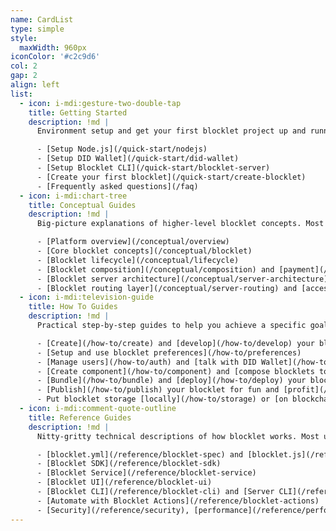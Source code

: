 ```yaml
---
name: CardList
type: simple
style:
  maxWidth: 960px
iconColor: '#c2c9d6'
col: 2
gap: 2
align: left
list:
  - icon: i-mdi:gesture-two-double-tap
    title: Getting Started
    description: !md |
      Environment setup and get your first blocklet project up and running within minutes

      - [Setup Node.js](/quick-start/nodejs)
      - [Setup DID Wallet](/quick-start/did-wallet)
      - [Setup Blocklet CLI](/quick-start/blocklet-server)
      - [Create your first blocklet](/quick-start/create-blocklet)
      - [Frequently asked questions](/faq)
  - icon: i-mdi:chart-tree
    title: Conceptual Guides
    description: !md |
      Big-picture explanations of higher-level blocklet concepts. Most useful for building understanding of a particular topic.

      - [Platform overview](/conceptual/overview)
      - [Core blocklet concepts](/conceptual/blocklet)
      - [Blocklet lifecycle](/conceptual/lifecycle)
      - [Blocklet composition](/conceptual/composition) and [payment](/conceptual/paid-blocklet)
      - [Blocklet server architecture](/conceptual/server-architecture)
      - [Blocklet routing layer](/conceptual/server-routing) and [access control model](/conceptual/access-control)
  - icon: i-mdi:television-guide
    title: How To Guides
    description: !md |
      Practical step-by-step guides to help you achieve a specific goal. Most useful when you're trying to get something done.

      - [Create](/how-to/create) and [develop](/how-to/develop) your blocklet
      - [Setup and use blocklet preferences](/how-to/preferences)
      - [Manage users](/how-to/auth) and [talk with DID Wallet](/how-to/notification)
      - [Create component](/how-to/component) and [compose blocklets together](/how-to/composite-blocklet)
      - [Bundle](/how-to/bundle) and [deploy](/how-to/deploy) your blocklet
      - [Publish](/how-to/publish) your blocklet for fun and [profit](/how-to/profit)
      - Put blocklet storage [locally](/how-to/storage) or [on blockchain](/how-to/blockchain)
  - icon: i-mdi:comment-quote-outline
    title: Reference Guides
    description: !md |
      Nitty-gritty technical descriptions of how blocklet works. Most useful when you need detailed information about APIs of components in the blocklet toolkit.

      - [blocklet.yml](/reference/blocklet-spec) and [blocklet.js](/reference/blocklet-js)
      - [Blocklet SDK](/reference/blocklet-sdk)
      - [Blocklet Service](/reference/blocklet-service)
      - [Blocklet UI](/reference/blocklet-ui)
      - [Blocklet CLI](/reference/blocklet-cli) and [Server CLI](/reference/blocklet-server-cli)
      - [Automate with Blocklet Actions](/reference/blocklet-actions)
      - [Security](/reference/security), [performance](/reference/performance) and [limitations](/reference/known-issues)
---
```

